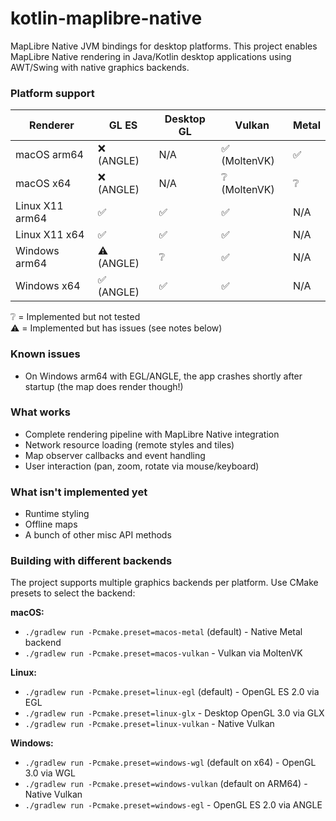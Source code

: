 # kotlin-maplibre-native

MapLibre Native JVM bindings for desktop platforms. This project enables MapLibre Native rendering in Java/Kotlin desktop applications using AWT/Swing with native graphics backends.

### Platform support

| Renderer        | GL ES     | Desktop GL | Vulkan       | Metal |
| --------------- | --------- | ---------- | ------------ | ----- |
| macOS arm64     | ❌ (ANGLE) | N/A        | ✅ (MoltenVK) | ✅     |
| macOS x64       | ❌ (ANGLE) | N/A        | ❔ (MoltenVK) | ❔     |
| Linux X11 arm64 | ✅         | ✅          | ✅            | N/A   |
| Linux X11 x64   | ✅         | ✅          | ✅            | N/A   |
| Windows arm64   | ⚠️ (ANGLE) | ❔          | ✅            | N/A   |
| Windows x64     | ✅ (ANGLE) | ✅          | ✅            | N/A   |

❔ = Implemented but not tested  
⚠️ = Implemented but has issues (see notes below)

### Known issues

- On Windows arm64 with EGL/ANGLE, the app crashes shortly after startup (the map does render though!)

### What works
- Complete rendering pipeline with MapLibre Native integration
- Network resource loading (remote styles and tiles)
- Map observer callbacks and event handling
- User interaction (pan, zoom, rotate via mouse/keyboard)

### What isn't implemented yet
- Runtime styling
- Offline maps
- A bunch of other misc API methods

### Building with different backends

The project supports multiple graphics backends per platform. Use CMake presets to select the backend:

**macOS:**
- `./gradlew run -Pcmake.preset=macos-metal` (default) - Native Metal backend
- `./gradlew run -Pcmake.preset=macos-vulkan` - Vulkan via MoltenVK

**Linux:**
- `./gradlew run -Pcmake.preset=linux-egl` (default) - OpenGL ES 2.0 via EGL
- `./gradlew run -Pcmake.preset=linux-glx` - Desktop OpenGL 3.0 via GLX
- `./gradlew run -Pcmake.preset=linux-vulkan` - Native Vulkan

**Windows:**
- `./gradlew run -Pcmake.preset=windows-wgl` (default on x64) - OpenGL 3.0 via WGL
- `./gradlew run -Pcmake.preset=windows-vulkan` (default on ARM64) - Native Vulkan
- `./gradlew run -Pcmake.preset=windows-egl` - OpenGL ES 2.0 via ANGLE
